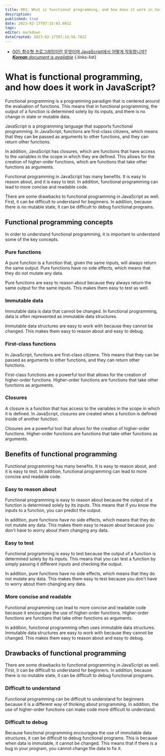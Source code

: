 ```yaml
---
title: 001: What is functional programming, and how does it work in JavaScript?
description: 
published: true
date: 2023-02-17T07:15:03.601Z
tags: 
editor: markdown
dateCreated: 2023-02-17T07:14:56.782Z
---
```


- [001: 함수형 프로그래밍이란 무엇이며 JavaScript에서 어떻게 작동합니까?***Korean** document is available*](/ko/Knowledge-base/Functional_JavaScript/Learning/001-what-is-functional-programming-and-how-does-it-work-in-javascript)
{.links-list}


# What is functional programming, and how does it work in JavaScript?

Functional programming is a programming paradigm that is centered around the evaluation of functions. This means that in functional programming, the output of a function is determined solely by its inputs, and there is no change in state or mutable data.

JavaScript is a programming language that supports functional programming. In JavaScript, functions are first-class citizens, which means that they can be passed as arguments to other functions, and they can return other functions.

In addition, JavaScript has closures, which are functions that have access to the variables in the scope in which they are defined. This allows for the creation of higher-order functions, which are functions that take other functions as arguments.

Functional programming in JavaScript has many benefits. It is easy to reason about, and it is easy to test. In addition, functional programming can lead to more concise and readable code.

There are some drawbacks to functional programming in JavaScript as well. First, it can be difficult to understand for beginners. In addition, because there is no mutable state, it can be difficult to debug functional programs.

## Functional programming concepts

In order to understand functional programming, it is important to understand some of the key concepts.

### Pure functions

A pure function is a function that, given the same inputs, will always return the same output. Pure functions have no side effects, which means that they do not mutate any data.

 Pure functions are easy to reason about because they always return the same output for the same inputs. This makes them easy to test as well.

### Immutable data

Immutable data is data that cannot be changed. In functional programming, data is often represented as immutable data structures.

Immutable data structures are easy to work with because they cannot be changed. This makes them easy to reason about and easy to debug.

### First-class functions

In JavaScript, functions are first-class citizens. This means that they can be passed as arguments to other functions, and they can return other functions.

First-class functions are a powerful tool that allows for the creation of higher-order functions. Higher-order functions are functions that take other functions as arguments.

### Closures

A closure is a function that has access to the variables in the scope in which it is defined. In JavaScript, closures are created when a function is defined inside of another function.

Closures are a powerful tool that allows for the creation of higher-order functions. Higher-order functions are functions that take other functions as arguments.

## Benefits of functional programming

Functional programming has many benefits. It is easy to reason about, and it is easy to test. In addition, functional programming can lead to more concise and readable code.

### Easy to reason about

Functional programming is easy to reason about because the output of a function is determined solely by its inputs. This means that if you know the inputs to a function, you can predict the output.

In addition, pure functions have no side effects, which means that they do not mutate any data. This makes them easy to reason about because you don't have to worry about them changing any data.

### Easy to test

Functional programming is easy to test because the output of a function is determined solely by its inputs. This means that you can test a function by simply passing it different inputs and checking the output.

In addition, pure functions have no side effects, which means that they do not mutate any data. This makes them easy to test because you don't have to worry about them changing any data.

### More concise and readable

Functional programming can lead to more concise and readable code because it encourages the use of higher-order functions. Higher-order functions are functions that take other functions as arguments.

In addition, functional programming often uses immutable data structures. Immutable data structures are easy to work with because they cannot be changed. This makes them easy to reason about and easy to debug.

## Drawbacks of functional programming

There are some drawbacks to functional programming in JavaScript as well. First, it can be difficult to understand for beginners. In addition, because there is no mutable state, it can be difficult to debug functional programs.

### Difficult to understand

Functional programming can be difficult to understand for beginners because it is a different way of thinking about programming. In addition, the use of higher-order functions can make code more difficult to understand.

### Difficult to debug

Because functional programming encourages the use of immutable data structures, it can be difficult to debug functional programs. This is because when data is immutable, it cannot be changed. This means that if there is a bug in your program, you cannot change the data to fix it.